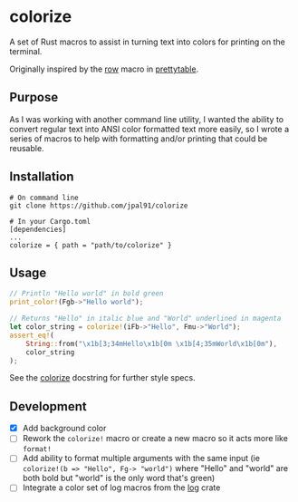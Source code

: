 # colorize

A set of Rust macros to assist in turning text into colors for printing on the terminal. 

Originally inspired by the [row](https://github.com/phsym/prettytable-rs/blob/master/src/row.rs) macro in [prettytable](https://github.com/phsym/prettytable-rs).

## Purpose

As I was working with another command line utility, I wanted the ability to convert regular text into ANSI color formatted text more easily, so I wrote a series of macros to help with formatting and/or printing that could be reusable.

## Installation

```
# On command line
git clone https://github.com/jpal91/colorize

# In your Cargo.toml
[dependencies]
...
colorize = { path = "path/to/colorize" }
```

## Usage
```rust
// Println "Hello world" in bold green
print_color!(Fgb->"Hello world");

// Returns "Hello" in italic blue and "World" underlined in magenta
let color_string = colorize!(iFb->"Hello", Fmu->"World");
assert_eq!(
    String::from("\x1b[3;34mHello\x1b[0m \x1b[4;35mWorld\x1b[0m"), 
    color_string
);
```

See the [colorize](src/lib.rs) docstring for further style specs.

## Development
- [x] Add background color
- [ ] Rework the `colorize!` macro or create a new macro so it acts more like `format!`
- [ ] Add ability to format multiple arguments with the same input (ie `colorize!(b => "Hello", Fg-> "world")` where "Hello" and "world" are both bold but "world" is the only word that's green)
- [ ] Integrate a color set of log macros from the [log](https://docs.rs/log/latest/log/) crate